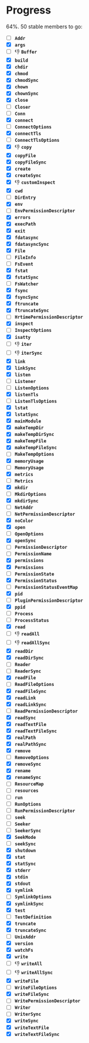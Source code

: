 # Progress

64%. 50 stable members to go:

- [ ] **`Addr`**
- [x] **`args`**
- [ ] 👎 **`Buffer`**
- [x] **`build`**
- [x] **`chdir`**
- [x] **`chmod`**
- [x] **`chmodSync`**
- [x] **`chown`**
- [x] **`chownSync`**
- [x] **`close`**
- [ ] **`Closer`**
- [ ] **`Conn`**
- [x] **`connect`**
- [ ] **`ConnectOptions`**
- [x] **`connectTls`**
- [ ] **`ConnectTlsOptions`**
- [x] 👎 **`copy`**
- [x] **`copyFile`**
- [x] **`copyFileSync`**
- [x] **`create`**
- [x] **`createSync`**
- [x] 👎 **`customInspect`**
- [x] **`cwd`**
- [ ] **`DirEntry`**
- [x] **`env`**
- [ ] **`EnvPermissionDescriptor`**
- [x] **`errors`**
- [x] **`execPath`**
- [x] **`exit`**
- [x] **`fdatasync`**
- [x] **`fdatasyncSync`**
- [x] **`File`**
- [ ] **`FileInfo`**
- [ ] **`FsEvent`**
- [x] **`fstat`**
- [x] **`fstatSync`**
- [ ] **`FsWatcher`**
- [x] **`fsync`**
- [x] **`fsyncSync`**
- [x] **`ftruncate`**
- [x] **`ftruncateSync`**
- [ ] **`HrtimePermissionDescriptor`**
- [x] **`inspect`**
- [ ] **`InspectOptions`**
- [x] **`isatty`**
- [ ] 👎 **`iter`**
- [ ] 👎 **`iterSync`**
- [x] **`link`**
- [x] **`linkSync`**
- [x] **`listen`**
- [ ] **`Listener`**
- [ ] **`ListenOptions`**
- [x] **`listenTls`**
- [ ] **`ListenTlsOptions`**
- [x] **`lstat`**
- [x] **`lstatSync`**
- [x] **`mainModule`**
- [x] **`makeTempDir`**
- [x] **`makeTempDirSync`**
- [x] **`makeTempFile`**
- [x] **`makeTempFileSync`**
- [ ] **`MakeTempOptions`**
- [x] **`memoryUsage`**
- [ ] **`MemoryUsage`**
- [x] **`metrics`**
- [ ] **`Metrics`**
- [x] **`mkdir`**
- [ ] **`MkdirOptions`**
- [x] **`mkdirSync`**
- [ ] **`NetAddr`**
- [ ] **`NetPermissionDescriptor`**
- [x] **`noColor`**
- [x] **`open`**
- [ ] **`OpenOptions`**
- [x] **`openSync`**
- [ ] **`PermissionDescriptor`**
- [ ] **`PermissionName`**
- [x] **`permissions`**
- [x] **`Permissions`**
- [ ] **`PermissionState`**
- [x] **`PermissionStatus`**
- [ ] **`PermissionStatusEventMap`**
- [x] **`pid`**
- [ ] **`PluginPermissionDescriptor`**
- [x] **`ppid`**
- [ ] **`Process`**
- [ ] **`ProcessStatus`**
- [x] **`read`**
- [ ] 👎 **`readAll`**
- [ ] 👎 **`readAllSync`**
- [x] **`readDir`**
- [x] **`readDirSync`**
- [ ] **`Reader`**
- [ ] **`ReaderSync`**
- [x] **`readFile`**
- [ ] **`ReadFileOptions`**
- [x] **`readFileSync`**
- [x] **`readLink`**
- [x] **`readLinkSync`**
- [ ] **`ReadPermissionDescriptor`**
- [x] **`readSync`**
- [x] **`readTextFile`**
- [x] **`readTextFileSync`**
- [x] **`realPath`**
- [x] **`realPathSync`**
- [x] **`remove`**
- [ ] **`RemoveOptions`**
- [x] **`removeSync`**
- [x] **`rename`**
- [x] **`renameSync`**
- [ ] **`ResourceMap`**
- [ ] **`resources`**
- [ ] **`run`**
- [ ] **`RunOptions`**
- [ ] **`RunPermissionDescriptor`**
- [ ] **`seek`**
- [ ] **`Seeker`**
- [ ] **`SeekerSync`**
- [x] **`SeekMode`**
- [ ] **`seekSync`**
- [x] **`shutdown`**
- [x] **`stat`**
- [x] **`statSync`**
- [x] **`stderr`**
- [x] **`stdin`**
- [x] **`stdout`**
- [x] **`symlink`**
- [ ] **`SymlinkOptions`**
- [x] **`symlinkSync`**
- [x] **`test`**
- [ ] **`TestDefinition`**
- [x] **`truncate`**
- [x] **`truncateSync`**
- [ ] **`UnixAddr`**
- [x] **`version`**
- [x] **`watchFs`**
- [x] **`write`**
- [ ] 👎 **`writeAll`**
- [ ] 👎 **`writeAllSync`**
- [x] **`writeFile`**
- [ ] **`WriteFileOptions`**
- [x] **`writeFileSync`**
- [ ] **`WritePermissionDescriptor`**
- [ ] **`Writer`**
- [ ] **`WriterSync`**
- [x] **`writeSync`**
- [x] **`writeTextFile`**
- [x] **`writeTextFileSync`**
